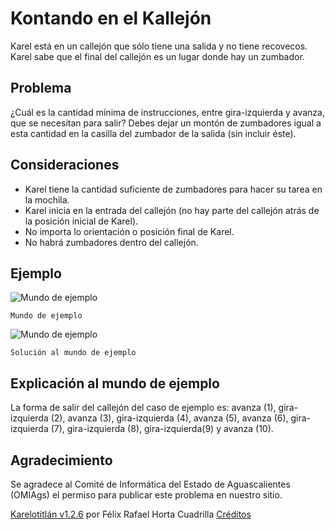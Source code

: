 # Kontando en el Kallejón

Karel está en un callejón que sólo tiene una salida y no tiene recovecos. Karel sabe que el final del callejón es un lugar donde hay un zumbador.

## Problema

¿Cuál es la cantidad mínima de instrucciones, entre gira-izquierda y avanza, que se necesitan para salir? Debes dejar un montón de zumbadores igual a esta cantidad en la casilla del zumbador de la salida (sin incluir éste).

## Consideraciones

- Karel tiene la cantidad suficiente de zumbadores para hacer su tarea en la mochila.
- Karel inicia en la entrada del callejón (no hay parte del callejón atrás de la posición inicial de Karel).
- No importa lo orientación o posición final de Karel.
- No habrá zumbadores dentro del callejón.

## Ejemplo

![Mundo de ejemplo](http://www.cmirg.com/karelotitlan/public/12933/img1.bmp)

```Mundo de ejemplo```

![Mundo de ejemplo](http://www.cmirg.com/karelotitlan/public/12933/img2.bmp)

```Solución al mundo de ejemplo```

## Explicación al mundo de ejemplo

La forma de salir del callejón del caso de ejemplo es: avanza (1), gira-izquierda (2), avanza (3), gira-izquierda (4), avanza (5), avanza (6), gira-izquierda (7), gira-izquierda (8), gira-izquierda(9) y avanza (10).

## Agradecimiento

Se agradece al Comité de Informática del Estado de Aguascalientes (OMIAgs) el permiso para publicar este problema en nuestro sitio.

[Karelotitlán v1.2.6](http://www.cmirg.com/karelotitlan/pantallas/Problema.aspx?id=12933)
por Félix Rafael Horta Cuadrilla
[Créditos](http://www.cmirg.com/karelotitlan/pantallas/AcercaDe.aspx)
